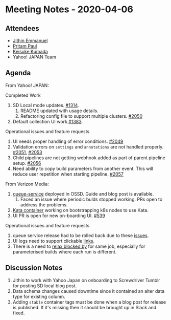 # Meeting Notes - 2020-04-06

## Attendees

- [Jithin Emmanuel](https://github.com/jithine)
- [Pritam Paul](https://github.com/pritamstyz4ever)
- [Keisuke Kumada](https://github.com/kumada626)
- Yahoo! JAPAN Team

## Agenda

From Yahoo! JAPAN:

Completed Work

1. SD Local mode updates. [#1314](https://github.com/screwdriver-cd/screwdriver/issues/1314).
    1. README updated with usage details.
    1. Refactoring config file to support multiple clusters. [#2050](https://github.com/screwdriver-cd/screwdriver/issues/2050)
1. Default collection UI work.[#1383](https://github.com/screwdriver-cd/screwdriver/issues/1383).

Operational issues and feature requests
1. UI needs proper handling of error conditions. [#2049](https://github.com/screwdriver-cd/screwdriver/issues/2049)
1. Validation errors on `settings` and `annotations` are not handled properly. [#2051](https://github.com/screwdriver-cd/screwdriver/issues/2051), [#2053](https://github.com/screwdriver-cd/screwdriver/issues/2053)
1. Child pipelines are not getting webhook added as part of parent pipeline setup. [#2056](https://github.com/screwdriver-cd/screwdriver/issues/2056)
1. Need ability to copy build parameters from another event. This will reduce user repetition when starting pipeline. [#2057](https://github.com/screwdriver-cd/screwdriver/issues/2057)


From Verizon Media:

1. [queue-service](https://github.com/screwdriver-cd/queue-service) deployed in OSSD. Guide and blog post is available.
    1. Faced an issue where periodic bulds stopped working. PRs open to address the problems.
1. [Kata container](https://github.com/screwdriver-cd/screwdriver/issues/818) working on bootstrapping k8s nodes to use Kata.
1. UI PR is open for new on-boarding UI. [#539](https://github.com/screwdriver-cd/ui/pull/539)

Operational issues and feature requests
1. queue service release had to be rolled back due to these [issues](https://github.com/screwdriver-cd/screwdriver/issues/1951#issuecomment-609938807).
1. UI logs need to support clickable [links](https://github.com/screwdriver-cd/screwdriver/issues/1826).
1. There is a need to [relax blocked by](https://github.com/screwdriver-cd/screwdriver/issues/1712) for same job, especially for parameterised builds where each run is different. 

## Discussion Notes

1. Jithin to work with Yahoo Japan on onboarding to Screwdriver Tumblr for posting SD local blog post.
1. Data schema changes caused downtime since it contained an alter data type for existing column.
1. Adding `stable` container  tags must be done when a blog post for release is published. If it's missing then it should be brought up in Slack and fixed.
